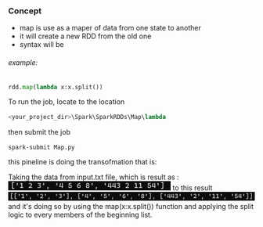 ### Concept

- map is use as a maper of data from one state to another
- it will create a new RDD from the old one
- syntax will be 

###### example:
```python
rdd.map(lambda x:x.split())
```

To run the job, locate to the location 
```python
<your_project_dir>\Spark\SparkRDDs\Map\lambda
```
then submit the job
```
spark-submit Map.py
```

this pineline is doing the transofmation that is:

Taking the data from input.txt file, which is result as : 
![img.png](img.png)
to this result
![img_1.png](img_1.png)
and it's doing so by using the map(x:x.split()) function and applying the split logic
to every members of the beginning list.